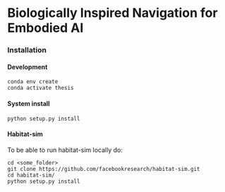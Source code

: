 # Biologically Inspired Navigation for Embodied AI

### Installation
#### Development
    conda env create
    conda activate thesis

#### System install
    python setup.py install

#### Habitat-sim
To be able to run habitat-sim locally do:

    cd <some_folder>
    git clone https://github.com/facebookresearch/habitat-sim.git
    cd habitat-sim/
    python setup.py install